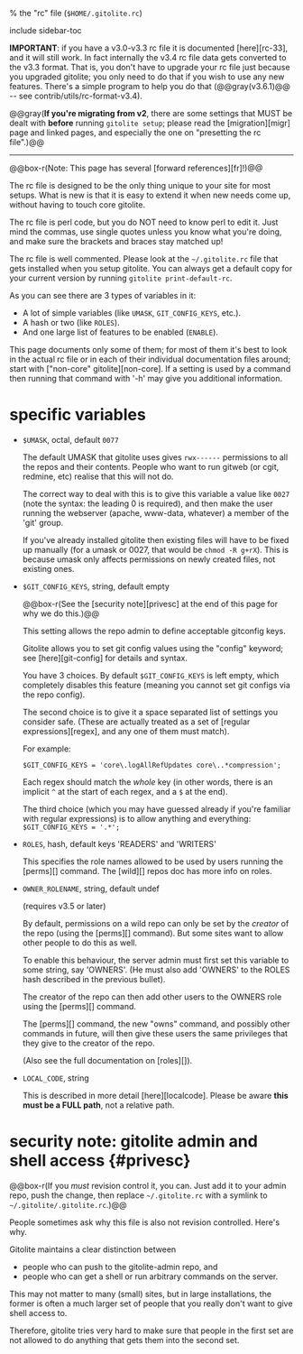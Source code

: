 % the "rc" file (`$HOME/.gitolite.rc`)

include sidebar-toc

**IMPORTANT**: if you have a v3.0-v3.3 rc file it is documented [here][rc-33],
and it will still work.  In fact internally the v3.4 rc file data gets
converted to the v3.3 format.  That is, you don't have to upgrade your rc file
just because you upgraded gitolite; you only need to do that if you wish to
use any new features.  There's a simple program to help you do that
(@@gray(v3.6.1)@@ -- see contrib/utils/rc-format-v3.4).

@@gray(**If you're migrating from v2**, there are some settings that MUST be
dealt with **before** running `gitolite setup`; please read the
[migration][migr] page and linked pages, and especially the one on "presetting
the rc file".)@@

----

@@box-r(Note: This page has several [forward references][fr]!)@@

The rc file is designed to be the only thing unique to your site for most
setups.  What is new is that it is easy to extend it when new needs come up,
without having to touch core gitolite.

The rc file is perl code, but you do NOT need to know perl to edit it.  Just
mind the commas, use single quotes unless you know what you're doing, and make
sure the brackets and braces stay matched up!

The rc file is well commented.  Please look at the `~/.gitolite.rc` file that
gets installed when you setup gitolite.  You can always get a default copy for
your current version by running `gitolite print-default-rc`.

As you can see there are 3 types of variables in it:

  * A lot of simple variables (like `UMASK`, `GIT_CONFIG_KEYS`, etc.).
  * A hash or two (like `ROLES`).
  * And one large list of features to be enabled (`ENABLE`).

This page documents only some of them; for most of them it's best to look in
the actual rc file or in each of their individual documentation files around;
start with ["non-core" gitolite][non-core].  If a setting is used by a command
then running that command with '-h' may give you additional information.

# specific variables

  * `$UMASK`, octal, default `0077`

    The default UMASK that gitolite uses gives `rwx------` permissions to all
    the repos and their contents.  People who want to run gitweb (or cgit,
    redmine, etc) realise that this will not do.

    The correct way to deal with this is to give this variable a value like
    `0027` (note the syntax: the leading 0 is required), and then make the
    user running the webserver (apache, www-data, whatever) a member of the
    'git' group.

    If you've already installed gitolite then existing files will have to be
    fixed up manually (for a umask or 0027, that would be `chmod -R g+rX`).
    This is because umask only affects permissions on newly created files, not
    existing ones.

  * `$GIT_CONFIG_KEYS`, string, default empty

    @@box-r(See the [security note][privesc] at the end of this page for why we do
    this.)@@

    This setting allows the repo admin to define acceptable gitconfig keys.

    Gitolite allows you to set git config values using the "config" keyword;
    see [here][git-config] for details and syntax.

    You have 3 choices.  By default `$GIT_CONFIG_KEYS` is left empty, which
    completely disables this feature (meaning you cannot set git configs via
    the repo config).

    The second choice is to give it a space separated list of settings you
    consider safe.  (These are actually treated as a set of [regular
    expressions][regex], and any one of them must match).

    For example:

        $GIT_CONFIG_KEYS = 'core\.logAllRefUpdates core\..*compression';

    Each regex should match the *whole* key (in other words, there
    is an implicit `^` at the start of each regex, and a `$` at the
    end).

    The third choice (which you may have guessed already if you're familiar
    with regular expressions) is to allow anything and everything:
    `$GIT_CONFIG_KEYS = '.*';`

  * `ROLES`, hash, default keys 'READERS' and 'WRITERS'

    This specifies the role names allowed to be used by users running the
    [perms][] command.  The [wild][] repos doc has more info on roles.

  * `OWNER_ROLENAME`, string, default undef

    (requires v3.5 or later)

    By default, permissions on a wild repo can only be set by the *creator* of
    the repo (using the [perms][] command).  But some sites want to allow
    other people to do this as well.

    To enable this behaviour, the server admin must first set this variable to
    some string, say 'OWNERS'.  (He must also add 'OWNERS' to the ROLES hash
    described in the previous bullet).

    The creator of the repo can then add other users to the OWNERS role using
    the [perms][] command.

    The [perms][] command, the new "owns" command, and possibly other commands
    in future, will then give these users the same privileges that they give
    to the creator of the repo.

    (Also see the full documentation on [roles][]).

  * `LOCAL_CODE`, string

    This is described in more detail [here][localcode].  Please be aware
    **this must be a FULL path**, not a relative path.

# security note: gitolite admin and shell access {#privesc}

@@box-r(If you *must* revision control it, you can.  Just add it to your admin
repo, push the change, then replace `~/.gitolite.rc` with a symlink to
`~/.gitolite/.gitolite.rc`.)@@

People sometimes ask why this file is also not revision controlled.  Here's
why.

Gitolite maintains a clear distinction between

*   people who can push to the gitolite-admin repo, and
*   people who can get a shell or run arbitrary commands on the server.

This may not matter to many (small) sites, but in large installations, the
former is often a much larger set of people that you really don't want to give
shell access to.

Therefore, gitolite tries very hard to make sure that people in the first set
are not allowed to do anything that gets them into the second set.
